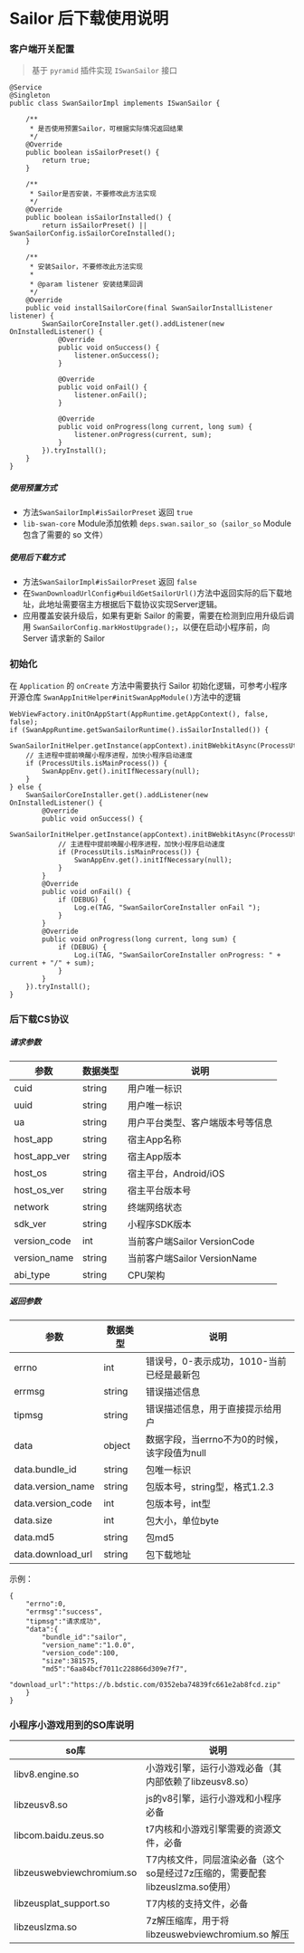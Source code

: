 # Sailor 后下载使用说明

### 客户端开关配置

> 基于 `pyramid` 插件实现 `ISwanSailor` 接口

```
@Service
@Singleton
public class SwanSailorImpl implements ISwanSailor {

    /**
     * 是否使用预置Sailor，可根据实际情况返回结果
     */
    @Override
    public boolean isSailorPreset() {
        return true;
    }

    /**
     * Sailor是否安装，不要修改此方法实现
     */
    @Override
    public boolean isSailorInstalled() {
        return isSailorPreset() || SwanSailorConfig.isSailorCoreInstalled();
    }

    /**
     * 安装Sailor，不要修改此方法实现
     *
     * @param listener 安装结果回调
     */
    @Override
    public void installSailorCore(final SwanSailorInstallListener listener) {
        SwanSailorCoreInstaller.get().addListener(new OnInstalledListener() {
            @Override
            public void onSuccess() {
                listener.onSuccess();
            }

            @Override
            public void onFail() {
                listener.onFail();
            }

            @Override
            public void onProgress(long current, long sum) {
                listener.onProgress(current, sum);
            }
        }).tryInstall();
    }
}
```

##### 使用预置方式

* 方法`SwanSailorImpl#isSailorPreset` 返回 `true`
* `lib-swan-core` Module添加依赖 `deps.swan.sailor_so`（`sailor_so` Module 包含了需要的 so 文件）

##### 使用后下载方式

* 方法`SwanSailorImpl#isSailorPreset` 返回 `false`
* 在`SwanDownloadUrlConfig#buildGetSailorUrl()`方法中返回实际的后下载地址，此地址需要宿主方根据后下载协议实现Server逻辑。
* 应用覆盖安装升级后，如果有更新 Sailor 的需要，需要在检测到应用升级后调用 `SwanSailorConfig.markHostUpgrade();`，以便在启动小程序前，向 Server 请求新的 Sailor


### 初始化

在 `Application` 的 `onCreate` 方法中需要执行 Sailor 初始化逻辑，可参考小程序开源仓库 `SwanAppInitHelper#initSwanAppModule()`方法中的逻辑

```
WebViewFactory.initOnAppStart(AppRuntime.getAppContext(), false, false);
if (SwanAppRuntime.getSwanSailorRuntime().isSailorInstalled()) {
    SwanSailorInitHelper.getInstance(appContext).initBWebkitAsync(ProcessUtils.isMainProcess());
    // 主进程中提前唤醒小程序进程，加快小程序启动速度
    if (ProcessUtils.isMainProcess()) {
        SwanAppEnv.get().initIfNecessary(null);
    }
} else {
    SwanSailorCoreInstaller.get().addListener(new OnInstalledListener() {
        @Override
        public void onSuccess() {
            SwanSailorInitHelper.getInstance(appContext).initBWebkitAsync(ProcessUtils.isMainProcess());
            // 主进程中提前唤醒小程序进程，加快小程序启动速度
            if (ProcessUtils.isMainProcess()) {
                SwanAppEnv.get().initIfNecessary(null);
            }
        }
        @Override
        public void onFail() {
            if (DEBUG) {
                Log.e(TAG, "SwanSailorCoreInstaller onFail ");
            }
        }
        @Override
        public void onProgress(long current, long sum) {
            if (DEBUG) {
                Log.i(TAG, "SwanSailorCoreInstaller onProgress: " + current + "/" + sum);
            }
        }
    }).tryInstall();
}
```

### 后下载CS协议

##### 请求参数

| 参数        | 数据类型 | 说明                           |
| ------------- | -------- | -------------------------------- |
| cuid          | string   | 用户唯一标识               |
| uuid          | string   | 用户唯一标识               |
| ua            | string   | 用户平台类型、客户端版本号等信息 |
| host_app      | string   | 宿主App名称                  |
| host_app_ver  | string   | 宿主App版本                  |
| host_os       | string   | 宿主平台，Android/iOS       |
| host_os_ver   | string   | 宿主平台版本号            |
| network       | string   | 终端网络状态               |
| sdk_ver       | string   | 小程序SDK版本               |
| version_code  | int      | 当前客户端Sailor VersionCode |
| version_name  | string   | 当前客户端Sailor VersionName |
| abi_type      | string   | CPU架构                        |

##### 返回参数 

| 参数            | 数据类型 | 说明                                     |
| ----------------- | -------- | ------------------------------------------ |
| errno             | int      | 错误号，0-表示成功，1010-当前已经是最新包 |
| errmsg            | string   | 错误描述信息                         |
| tipmsg            | string   | 错误描述信息，用于直接提示给用户 |
| data              | object   | 数据字段，当errno不为0的时候，该字段值为null |
| data.bundle_id    | string   | 包唯一标识                            |
| data.version_name | string   | 包版本号，string型，格式1.2.3     |
| data.version_code | int      | 包版本号，int型                      |
| data.size         | int      | 包大小，单位byte                     |
| data.md5          | string   | 包md5                                     |
| data.download_url | string   | 包下载地址                            |

示例：

```
{
    "errno":0,
    "errmsg":"success",
    "tipmsg":"请求成功",
    "data":{
        "bundle_id":"sailor",
        "version_name":"1.0.0",
        "version_code":100,
        "size":381575,
        "md5":"6aa84bcf7011c228866d309e7f7",
        "download_url":"https://b.bdstic.com/0352eba74839fc661e2ab8fcd.zip"
    }
}
```

### 小程序小游戏用到的SO库说明
| so库             | 说明                                     |
| ----------------- |  ------------------------------------------ |
|libv8.engine.so |小游戏引擎，运行小游戏必备（其内部依赖了libzeusv8.so）|
|libzeusv8.so | js的v8引擎，运行小游戏和小程序必备|
|libcom.baidu.zeus.so| t7内核和小游戏引擎需要的资源文件，必备|
|libzeuswebviewchromium.so| T7内核文件，同层渲染必备（这个so是经过7z压缩的，需要配套libzeuslzma.so使用）|
|libzeusplat_support.so| T7内核的支持文件，必备|
|libzeuslzma.so| 7z解压缩库，用于将libzeuswebviewchromium.so 解压|